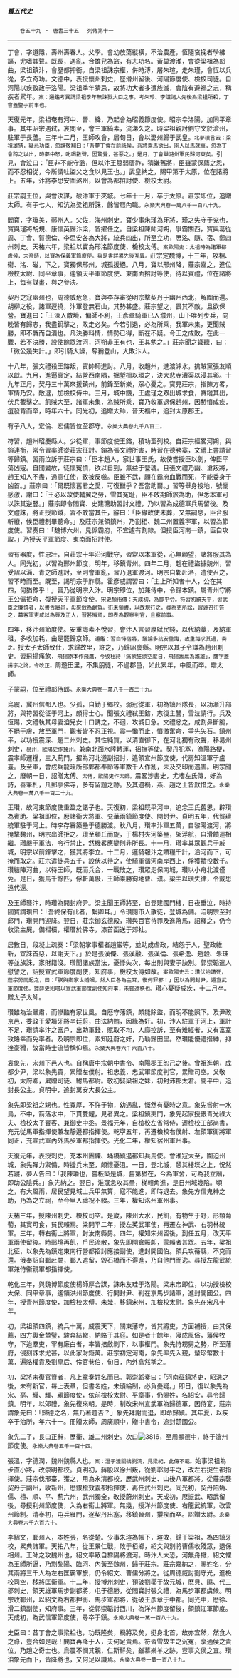 

##### 舊五代史
　　`卷五十九 ‧ 唐書三十五`
　`列傳第十一`

* * *

丁會，字道隱，壽州壽春人。父季。會幼放蕩縱橫，不治農產，恆隨哀挽者學紼謳，尤嗜其聲。既長，遇亂，合雄兒為盜，有志功名。黃巢渡淮，會從梁祖為部曲，梁祖鎮汴，會歷都押衙。自梁祖誅宗權，併時溥，屠朱瑄，走朱瑾，會恆以兵從，多立奇功。文德中，表授懷州刺史，歷滑州留後、河陽節度使、檢校司徒。自河陽以疾致政于洛陽。梁祖季年猜忌，故將功大者多遭族滅，會陰有避禍之志，稱疾者累年。`案：通鑑考異謂梁祖季年無誅戮大臣之事。考朱珍、李讜諸人先後為梁祖所殺，丁會蓋鑒于前事也。`

天復元年，梁祖奄有河中、晉、絳，乃起會為昭義節度使。昭宗幸洛陽，加同平章事。其年昭宗遇弒，哀問至，會三軍縞素，流涕久之。時梁祖親討劉守文於滄州，駐軍于長蘆。三年十二月，王師攻會，居旬日，會以潞州歸于武皇。`北夢瑣言云：梁祖雄猜，疑忌功臣，忽謂敬翔曰：「吾夢丁會在前祗候，吾將乘馬欲出，圉人以馬就臺，忽為丁會跨之以出，時夢中怒，叱喝數聲，因驚覺，甚惡之。」是月，丁會舉潞州軍民歸河東矣。`引見，會泣曰：「臣非不能守潞，但以汴王篡弱唐祚，猜嫌舊將，臣雖蒙保薦之恩，而不忍相從，今所謂吐盜父之食以見王也。」武皇納之，賜甲第于太原，位在諸將上。五年，汴將李思安圍潞州，以會為都招討使、檢校太尉。

莊宗嗣王位，與會決謀，破汴軍于夾城。七年十一月，卒于太原。莊宗即位，追贈太師。有子七人，知沆為梁祖所誅，餘皆厯內職。`永樂大典卷一萬八千一百八十九。`

閻寶，字瓊美，鄆州人。父佐，海州刺史。寶少事朱瑾為牙將，瑾之失守于兖也，寶與瑾將胡規、康懷英歸汴梁，皆擢任之。自梁祖陳師河朔，爭霸關西，寶與葛從周、丁會、賀德倫、李思安各為大將，統兵四出，所至立功，厯洺、隨、宿、鄭四州刺史。天祐六年，梁祖以寶為邢洺節度使、檢校太傅。`案歐陽史：太祖時為諸軍都虞候，末帝時，以寶為保義軍節度使。與是書詳畧先後互異。`莊宗定魏博，十三年，攻相、衞、洺、磁，下之，寶獨保邢州，城孤援絕。八月，寶以邢州降，莊宗嘉之，進位檢校太尉、同平章事，遙領天平軍節度使、東南面招討等使，待以賓禮，位在諸將上，每有謀畫，與之參決。

契丹之寇幽州也，周德威危急，寶與李存審從明宗擊契丹于幽州西北，解圍而還。胡柳之役，諸軍逗撓，汴軍登無石山，其勢甚盛。莊宗望之，畏其不敵，且欲保營。寶進曰：「王深入敵境，偏師不利，王彥章騎軍已入濮州，山下唯列步兵，向晚皆有歸志，我盡銳擊之，敗走必矣。今若引退，必為所乘，我軍未集，更聞賊勝，即不戰而自潰也。凡決勝料情，情勢已得，斷在不疑。今王之成敗，在此一戰，若不決勝，設使餘眾渡河，河朔非王有也，王其勉之。」莊宗聞之聳聽，曰：「微公幾失計。」即引騎大譟，奪矟登山，大敗汴人。

十八年，張文禮殺王鎔叛，寶帥師進討。八月，收趙州，進渡滹水，擒賊黨張友順以獻。九月，進逼真定，結營西南隅，掘塹柵以環之，決大悲寺漕渠以浸其郛。十九年正月，契丹三十萬來援鎮州，前鋒至新樂，眾心憂之。寶見莊宗，指陳方畧，軍情乃安。敵退，加檢校侍中。三月，城中饑，王處瑾之眾出城求食，寶縱其出，伏兵截擊之。飢賊大至，諸軍未集，為賊所乘，寶乃收軍退保趙州，因慙憤成疾，疽發背而卒，時年六十。同光初，追贈太師，晉天福中，追封太原郡王。

有子八人，宏倫、宏儒皆位至郡守。`永樂大典卷九千八百二。`

符習，趙州昭慶縣人。少從軍，事節度使王鎔，積功至列校。自莊宗經畧河朔，與鎔連衡，常令習率師從莊宗征討。鎔為張文禮所害，時習在德勝寨，文禮上書請習等歸鎮。習雨泣訴于莊宗曰：「臣本趙人，家世事王氏，故使嘗授臣以劍，俾臣平蕩凶寇。自聞變故，徒懷冤憤，欲以自剄，無益于營魂。且張文禮乃幽、滄叛將，趙王知人不盡，過意任使，致被反噬。臣雖不武，願在霸府血戰而死，不能委身于凶首。」莊宗曰：「爾既懷舊君之愛，可復讎乎？吾當助爾。」習等舉身投地，號慟感激，謝曰：「王必以故使輔翼之勞，雪其冤耻，臣不敢期師旅為助，但悉本軍可以誅其逆豎。」莊宗即令閻寶、史建瑭助習討文禮，乃以習為成德軍兵馬留後。及文禮誅，將正授節鉞，習不敢當其任，辭曰：「臣緣故使未葬，又無嗣息，臣合服斬縗，候臣禮制畢聽命。」及莊宗兼領鎮州，乃割相、魏二州置義寕軍，以習為節度使。習奏曰：「魏博六州，見係霸府，不宜遽有割隸。但授臣河南一鎮，臣自攻取。」乃授天平軍節度、東南面招討使。

習有器度，性忠壯，自莊宗十年沿河戰守，習常以本軍從，心無顧望，諸將服其為人。同光初，以習為邢州節度，明年，移鎮青州。四年二月，趙在禮盜據魏州，習受詔以淄、青之師進討，至則會軍亂，習乃退軍渡河。明宗自鄴赴洛，遣使召之，習不時而至。既至，謁明宗于胙縣。霍彥威謂習曰：「主上所知者十人，公在其四，何猶豫乎！」習乃從明宗入汴。明宗即位，加兼侍中，令歸本鎮。屬青州守將王公儼拒命，復授天平軍節度使。`宋史顏衎傳：天成初，為鄒平令。符習初鎮天平，習武臣之廉慎者，以書告屬邑，毋聚斂為獻賀。衎未領書，以故規行之，尋為吏所訟，習遽召衎笞之，幕客軍吏咸以為辱及正人，習甚悔焉，即表為觀察判官，且塞前事。`

四年，移汴州節度使。安重誨素不悅習，會汴人言習厚賦民錢，以代納藁，及納軍租，多收加耗，由是罷歸京師。`通鑑：習自恃宿將，議論多抗安重誨，故重誨求其過，奏之。`授太子太師致仕，求歸故里，許之，乃歸昭慶縣。明宗以其子令謙為趙州刺史。習飛揚痛飲，`飛揚原本作飛鷹，今攷杜詩「痛飲狂歌空度日，飛揚跋扈為誰雄」，鷹字蓋揚字之訛，今改正。`周遊田里，不集朋徒，不過郡邑，如此累年，中風而卒。贈太師。

子蒙嗣，位至禮部侍郎。`永樂大典卷一萬八千一百二十九。`

烏震，冀州信都人也。少孤，自勤于鄉校。弱冠從軍，初為鎮州隊長，以功漸升部將，與符習從征于河上，頗得士心。聞張文禮弒王鎔，志復主讐，雪泣請行。兵及恆陽，文禮執其母妻洎兒女十口誘之，不迴，攻城日急。文禮忿之，咸割鼻斷腕，不絕于膚，放至軍門，觀者皆不忍正視。震一慟而止，憤激奮命，爭先矢石。鎮州平，以功授震深、趙二州刺史。其性純質，以清直御下，在河北獨有政聲，移易州刺史，`易州，歐陽史作冀州。`兼南北面水陸轉運，招撫等使。契丹犯塞，漁陽路梗，震率師運糧，三入薊門，擢為河北道副招討，遙領宣州節度使，代房知溫軍于盧臺。及至軍，會戍兵龍晊所部鄴都奉節等軍數千人作亂，未及交印而遇害。明宗聞之，廢朝一日，詔贈太傅。`太傅，歐陽史作太師。`震畧涉書史，尤嗜左氏傳，好為詩，善筆札，凡郵亭佛寺，多有留題之跡。及其遇禍，燕、趙之士皆歎惜之。`永樂大典卷一萬八千一百二十九。`

王瓚，故河東節度使重盈之諸子也。天復初，梁祖既平河中，追念王氏舊恩，辟瓚為賓助。梁祖即位，厯諸衞大將軍、兖華兩鎮節度使、開封尹。貞明五年，代賀瓌統軍駐于河上。時李存審築壘于德勝渡。秋八月，瓚率汴軍五萬，自黎陽渡河，將掩擊魏州，明宗出師拒之。瓚至頓丘而旋，于楊村夾河築壘，架浮航，自滑饋運相繼。瓚嚴于軍法，令行禁止，然機畧應變則非所長。十一月，瓚率其眾觀兵于戚城，明宗以前鋒擊之，獲其將李立。十二月，邏騎報汴之饋糧千計，沿河而下，可掩而取之。莊宗遣徒兵五千，設伏以待之，使騎軍循河南岸西上，俘獲饋役數千。瓚結陣河曲，以待王師，既而兵合，一戰敗之，瓚眾走保南城，瓚以小舟北渡僅免。是日，獲馬千餘匹，俘斬萬級，王師乘勝徇地曹、濮。梁主以瓚失律，令戴思遠代還。

及王師襲汴，時瓚為開封府尹。梁主聞王師將至，自登建國門樓，日夜垂泣，時持國寶謂瓚曰：「吾終保有此者，繫卿耳。」令瓚閱市人散徒，登城為備。洎明宗至封邱門，瓚開門迎降。翌日，莊宗御玄德殿，瓚與百官待罪及進幣馬，詔釋之，仍令收梁主屍，備槥櫝，權厝於佛寺，漆首函送于郊社。

居數日，段凝上疏奏：「梁朝掌事權者趙巖等，並助成虐政，結怨于人，聖政維新，宜誅首惡，以謝天下。」於是張漢傑、張漢融、張漢倫、張希逸、趙縠、朱珪等並族誅，家財籍沒。瓚聞諸族當法，憂悸失次，每出則與妻子訣別。郭崇韜遣人慰譬之，詔授宣武軍節度副使，知府事，檢校太傅如故。`案歐陽史云：瓚伏地請死，莊宗勞而起之，曰：「朕與卿家世婚姻，然人臣各為主耳，復何罪邪！」因以為開封尹，遷宣武軍節度使。據薛史則瓚以宣武軍節度副使知府事，未嘗遷秩也。`瓚心憂疑成疾，十二月卒。贈太子太師。

瓚雖為治嚴肅，而慘酷有家世風。自厯守藩鎮，頗能除盜，而明不能照下。及尹政京邑，委政于愛壻牙將辛廷蔚，曲法納賄，因緣為奸。初，汴人駐軍于河上，軍計不足，瓚請率汴之富戶，出助軍錢，賦取不均，人靡控訴，至有雉經者，又有富室致賂幸而免率者。及明宗即位，素知廷蔚之奸，乃勒歸田里。然瓚能優禮搢紳，抑挫豪猾，故當時士流皆稱仰焉。`永樂大典卷六千六百八十。`

袁象先，宋州下邑人也。自稱唐中宗朝中書令、南陽郡王恕己之後。曾祖進朝，成都少尹，梁以象先貴，累贈左僕射。祖忠義，忠武軍節度判官，累贈司空。父敬初，太府卿，累贈司徒、駙馬都尉。敬初娶梁祖之妹，初封沛郡太君。開平中，追封長公主。貞明中，追封萬安大長公主。

象先即梁祖之甥也。性寬厚，不忤于物，幼遇亂，慨然有憂時之意。象先嘗射一水鳥，不中，箭落水中，下貫雙鯉，見者異之。梁祖鎮夷門，象先起家授銀青光祿大夫、檢校太子賓客、兼御史中丞。景福元年，自檢校左省常侍，遷檢校工部尚書，充元從馬軍指揮使兼左靜邊都指揮使。乾寕五年，再遷檢校右僕射、左領軍衞將軍同正，充宣武軍內外馬步軍都指揮使。光化二年，權知宿州軍州事。

天復元年，表授刺史，充本州團練、埇橋鎮遏都知兵馬使。會淮寇大至，圍迫州城，象先殫力禦備，時援兵未至，頗懷憂沮。一日，登北城，憩其樓堞之上，怳然若寢，夢人告曰：「我陳璠也，嘗板築是城，舊第猶在，今為軍舍，可為我立廟，即助公陰兵。」象先納之。翌日，淮寇急攻其壘，梯䡴角進，是日州城幾陷。頃之，有大風雨，居民望見城上兵甲無算，寇不能進，即時退去。象先方信鬼神之助，乃為之立祠，至今里人禱祝不輟。三年，權知洺州軍州事。

天祐三年，授陳州刺史、檢校司空。是歲，陳州大水，民飢，有物生于野，形類葡萄，其實可食，貧民賴焉。梁開平二年，授左英武軍使，再遷左神武、右羽林統軍。三年，轉右衞上將軍，封汝南縣男。四年，權知宋州留後，到任五月，改天平軍兩使留後。時鄆境再飢，戶民流散，象先即開倉賑卹，蒙賴者甚眾。五年，梁祖北征，以象先為鎮定東南行營都招討應接副使，進封開國伯。領兵攻蓨縣，不克而還。俄奉詔自鄆赴闕，鄆人遮留，毀石橋而不得進，乃自他門而逸。尋授左龍武統軍兼侍衞親軍都指揮使。

乾化三年，與魏博節度使楊師厚合謀，誅朱友珪于洛陽。梁末帝即位，以功授檢校太保、同平章事，遙領洪州節度使、行開封尹、判在京馬步諸軍，進封開國公。四年，授青州節度使，加檢校太傅。未幾，移鎮宋州，加檢校太尉。象先在宋凡十年。

初，梁祖領四鎮，統兵十萬，威震天下，關東藩守，皆其將吏，方面補授，由其保薦，四方輿金輦璧，駿奔結轍，納賂于其庭。如是者十餘年，寖成風俗，藩侯牧守，下迨羣吏，罕有廉白者，率皆掊斂剝下，以事權門。象先恃甥舅之勢，所至藩府，侵刻誅求尤甚，以此家財鉅萬。莊宗初定河南，象先率先入覲，輦珍幣數十萬，遍賂權貴及劉皇后、伶官巷伯，旬日，內外翕然稱之。

初，梁將未復官資者，凡上章奏姓名而已。郭崇韜奏曰：「河南征鎮將吏，昭洗之後，未有新官，每上表章，但書名姓，未頒綸制，必負憂疑。」即日，復以象先為宋、亳、耀、輝、潁節度使，依前檢校太尉、平章事，仍賜姓，名紹安，尋令歸鎮。明年，以郊禮，象先復來朝。是時，制改宋州宣武軍為歸德軍，因侍宴，莊宗謂象先曰：「歸德之名，無乃著題否？」象先拜謝而退，即命歸鎮。其年夏，以疾卒于治所，年六十一。冊贈太師，周廣順中，贈中書令，追封楚國公。

象先二子，長曰正辭，歷衢、雄二州刺史。次曰![3816](../../imgs/3816.gif)，至周顯德中，終于滄州節度使。`永樂大典卷五千一百十四。`

張溫，字德潤，魏州魏縣人也。`案：溫于潼關擒劉浣，見梁紀，此傳不載。`始事梁祖為步直小將，改崇明都校。貞明初，蔣殷以徐州叛，從劉鄩討平之，改左右捉生都指揮使。莊宗伐邢臺，獲之，用為永清都校，歷武州刺史、山後八軍都將。從莊宗襲契丹于幽州，收新州，厯銀槍效義都指揮使，再任武州刺史。同光初，契丹陷媯、儒、檀、順、平、薊六州，武州獨全，改授蔚州刺史。天成初，厯振武、昭武留後，尋授利州節度使，入為右衞上將軍。無幾，授洋州節度使、右龍武統軍，改雲州節制。清泰初，屯兵雁門，逐契丹出塞，移鎮晉州，攖疾而卒。詔贈太尉。`永樂大典卷六千六百六十。`

李紹文，鄆州人，本姓張，名從楚。少事朱瑄為帳下，瑄敗，歸于梁祖，為四鎮牙校，累典諸軍。天祐八年，從王景仁戰，敗于栢鄉，紹文與別將曹儒收殘眾，退保相州。王師之攻魏州也，紹文率眾自黎陽將渡河。時汴人大恐，河無舟檝，紹文懼為王師所逼，乃剽黎陽、臨河、內黃至魏州，歸于莊宗。莊宗嘉納之，賜姓名，分其兩將三千人為左右匡霸軍旅，仍令紹文、曹儒分將之。從周德威討劉守光，進檢校司空，移將匡衞軍。十二年，授博州刺史，預破劉鄩于故元城，厯貝、隰、代三郡刺史，領天雄軍馬步副都將，屯于德勝，從閻寶討張文禮，為馬步軍都虞候。明宗收鄆州，以紹文為右都押衙、馬步軍都將，從破王彥章于中都。同光中，厯徐、滑二鎮副使，知府事。三年，從郭崇韜討西川，為洋州節度留後，領鎮江軍節度。天成初，為武信軍節度使，尋卒于鎮。`永樂大典卷一萬一百八十九。`

史臣曰：昔丁會之事梁祖也，功既隆矣，禍將及矣，挺身北首，故亦宜然，然食人之祿，豈合如是哉！閻寶再降于人，夫何足貴焉。符習雪故主之沉冤，享通侯之貴位，乃趙之奇士也。烏震不憫其親，仁斯鮮矣，雖慕樂羊之跡，豈事文侯之宜。瓚洎象先而下，皆降將也，又何足以譏焉。`永樂大典卷一萬一百八十九。`

* * *

